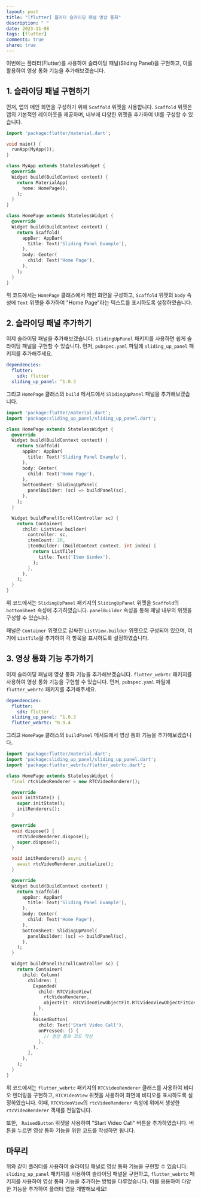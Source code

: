 ```yaml
---
layout: post
title: "[flutter] 플러터 슬라이딩 패널 영상 통화"
description: " "
date: 2023-11-08
tags: [flutter]
comments: true
share: true
---
```


이번에는 플러터(Flutter)를 사용하여 슬라이딩 패널(Sliding Panel)을 구현하고, 이를 활용하여 영상 통화 기능을 추가해보겠습니다.

## 1. 슬라이딩 패널 구현하기

먼저, 앱의 메인 화면을 구성하기 위해 `Scaffold` 위젯을 사용합니다. `Scaffold` 위젯은 앱의 기본적인 레이아웃을 제공하며, 내부에 다양한 위젯을 추가하여 UI를 구성할 수 있습니다. 

```dart
import 'package:flutter/material.dart';

void main() {
  runApp(MyApp());
}

class MyApp extends StatelessWidget {
  @override
  Widget build(BuildContext context) {
    return MaterialApp(
      home: HomePage(),
    );
  }
}

class HomePage extends StatelessWidget {
  @override
  Widget build(BuildContext context) {
    return Scaffold(
      appBar: AppBar(
        title: Text('Sliding Panel Example'),
      ),
      body: Center(
        child: Text('Home Page'),
      ),
    );
  }
}
```

위 코드에서는 `HomePage` 클래스에서 메인 화면을 구성하고, `Scaffold` 위젯의 `body` 속성에 `Text` 위젯을 추가하여 "Home Page"라는 텍스트를 표시하도록 설정하였습니다.

## 2. 슬라이딩 패널 추가하기

이제 슬라이딩 패널을 추가해보겠습니다. `SlidingUpPanel` 패키지를 사용하면 쉽게 슬라이딩 패널을 구현할 수 있습니다. 먼저, `pubspec.yaml` 파일에 `sliding_up_panel` 패키지를 추가해주세요.

```yaml
dependencies:
  flutter:
    sdk: flutter
  sliding_up_panel: ^1.0.3
```

그리고 `HomePage` 클래스의 `build` 메서드에서 `SlidingUpPanel` 패널을 추가해보겠습니다.

```dart
import 'package:flutter/material.dart';
import 'package:sliding_up_panel/sliding_up_panel.dart';

class HomePage extends StatelessWidget {
  @override
  Widget build(BuildContext context) {
    return Scaffold(
      appBar: AppBar(
        title: Text('Sliding Panel Example'),
      ),
      body: Center(
        child: Text('Home Page'),
      ),
      bottomSheet: SlidingUpPanel(
        panelBuilder: (sc) => buildPanel(sc),
      ),
    );
  }

  Widget buildPanel(ScrollController sc) {
    return Container(
      child: ListView.builder(
        controller: sc,
        itemCount: 20,
        itemBuilder: (BuildContext context, int index) {
          return ListTile(
            title: Text('Item $index'),
          );
        },
      ),
    );
  }
}
```

위 코드에서는 `SlidingUpPanel` 패키지의 `SlidingUpPanel` 위젯을 `Scaffold`의 `bottomSheet` 속성에 추가하였습니다. `panelBuilder` 속성을 통해 패널 내부의 위젯을 구성할 수 있습니다. 

패널은 `Container` 위젯으로 감싸진 `ListView.builder` 위젯으로 구성되어 있으며, 여기에 `ListTile`을 추가하여 각 항목을 표시하도록 설정하였습니다.

## 3. 영상 통화 기능 추가하기

이제 슬라이딩 패널에 영상 통화 기능을 추가해보겠습니다. `flutter_webrtc` 패키지를 사용하여 영상 통화 기능을 구현할 수 있습니다. 먼저, `pubspec.yaml` 파일에 `flutter_webrtc` 패키지를 추가해주세요.

```yaml
dependencies:
  flutter:
    sdk: flutter
  sliding_up_panel: ^1.0.3
  flutter_webrtc: ^0.9.4
```

그리고 `HomePage` 클래스의 `buildPanel` 메서드에서 영상 통화 기능을 추가해보겠습니다.

```dart
import 'package:flutter/material.dart';
import 'package:sliding_up_panel/sliding_up_panel.dart';
import 'package:flutter_webrtc/flutter_webrtc.dart';

class HomePage extends StatelessWidget {
  final rtcVideoRenderer = new RTCVideoRenderer();

  @override
  void initState() {
    super.initState();
    initRenderers();
  }

  @override
  void dispose() {
    rtcVideoRenderer.dispose();
    super.dispose();
  }

  void initRenderers() async {
    await rtcVideoRenderer.initialize();
  }

  @override
  Widget build(BuildContext context) {
    return Scaffold(
      appBar: AppBar(
        title: Text('Sliding Panel Example'),
      ),
      body: Center(
        child: Text('Home Page'),
      ),
      bottomSheet: SlidingUpPanel(
        panelBuilder: (sc) => buildPanel(sc),
      ),
    );
  }

  Widget buildPanel(ScrollController sc) {
    return Container(
      child: Column(
        children: [
          Expanded(
            child: RTCVideoView(
              rtcVideoRenderer,
              objectFit: RTCVideoViewObjectFit.RTCVideoViewObjectFitCover,
            ),
          ),
          RaisedButton(
            child: Text('Start Video Call'),
            onPressed: () {
              // 영상 통화 코드 작성
            },
          ),
        ],
      ),
    );
  }
}
```

위 코드에서는 `flutter_webrtc` 패키지의 `RTCVideoRenderer` 클래스를 사용하여 비디오 렌더링을 구현하고, `RTCVideoView` 위젯을 사용하여 화면에 비디오를 표시하도록 설정하였습니다. 이때, `RTCVideoView`의 `rtcVideoRenderer` 속성에 위에서 생성한 `rtcVideoRenderer` 객체를 전달합니다.

또한, ` RaisedButton` 위젯을 사용하여 "Start Video Call" 버튼을 추가하였습니다. 버튼을 누르면 영상 통화 기능을 위한 코드를 작성하면 됩니다.

## 마무리

위와 같이 플러터를 사용하여 슬라이딩 패널로 영상 통화 기능을 구현할 수 있습니다. `sliding_up_panel` 패키지를 사용하여 슬라이딩 패널을 구현하고, `flutter_webrtc` 패키지를 사용하여 영상 통화 기능을 추가하는 방법을 다루었습니다. 이를 응용하여 다양한 기능을 추가하여 플러터 앱을 개발해보세요!